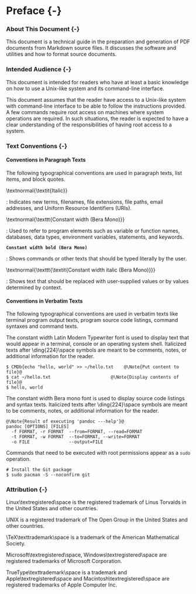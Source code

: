 # Preface {-}



### About This Document {-}

This document is a technical guide in the preparation and generation
of PDF documents from Markdown source files. It discusses the
software and utilities and how to format source documents.



### Intended Audience {-}

This document is intended for readers who have at least a basic
knowledge on how to use a Unix-like system and its command-line
interface.

This document assumes that the reader have access to a Unix-like
system with command-line interface to be able to follow the
instructions provided. A few commands require root access on machines
where system operations are required. In such situations, the reader
is expected to have a clear understanding of the responsibilities of
having root access to a system.



### Text Conventions {-}


#### Conventions in Paragraph Texts

The following typographical conventions are used in paragraph texts,
list items, and block quotes.

\textnormal{\textit{Italic}}

: Indicates new terms, filenames, file extensions, file paths, email
addresses, and Uniform Resource Identifiers (URIs).

\textnormal{\texttt{Constant width (Bera Mono)}}

: Used to refer to program elements such as variable or function names,
databases, data types, environment variables, statements, and
keywords.

**`Constant width bold (Bera Mono)`**

: Shows commands or other texts that should be typed literally by the
user.

\textnormal{\texttt{\textit{Constant width italic (Bera Mono)}}}

: Shows text that should be replaced with user-supplied values or by
values determined by context.



#### Conventions in Verbatim Texts

The following typographical conventions are used in verbatim texts
like terminal program output texts, program source code listings,
command syntaxes and command texts.

The constant width Latin Modern Typewriter font is used to display
text that would appear in a terminal, console or an operating system
shell. Italicized texts after \ding{224}\space symbols are meant to
be comments, notes, or additional information for the reader.

~~~{style=terminal}
$ CMDb{echo "hello, world" >> ~/hello.txt    @\Note{Put content to file}@
$ cat ~/hello.txt                       @\Note{Display contents of file}@
$ hello, world
~~~

The constant width Bera mono font is used to display source code
listings and syntax texts. Italicized texts after \ding{224}\space
symbols are meant to be comments, notes, or additional information
for the reader.

~~~{style=syntax}
@\Note{Result of executing 'pandoc ---help'}@
pandoc [OPTIONS] [FILES]
  -f FORMAT, -r FORMAT  --from=FORMAT, --read=FORMAT
  -t FORMAT, -w FORMAT  --to=FORMAT, --write=FORMAT
  -o FILE               --output=FILE
~~~

Commands that need to be executed with root permissions appear as a
`sudo` operation.

~~~{style=terminal}
# Install the Git package
$ sudo pacman -S --noconfirm git
~~~



### Attribution {-}

Linux\textregistered\space is the registered trademark of Linus Torvalds in the United States and other countries.

UNIX is a registered trademark of The Open Group in the United States and other countries.

\TeX\texttrademark\space is a trademark of the American Mathematical Society.

Microsoft\textregistered\space, Windows\textregistered\space are registered trademarks of Microsoft Corporation.

TrueType\texttrademark\space is a trademark and Apple\textregistered\space and Macintosh\textregistered\space are registered trademarks of Apple Computer Inc.


